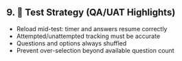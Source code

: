 ## 9. 🤪 Test Strategy (QA/UAT Highlights)

- Reload mid-test: timer and answers resume correctly
- Attempted/unattempted tracking must be accurate
- Questions and options always shuffled
- Prevent over-selection beyond available question count
